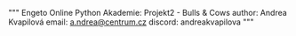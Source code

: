 """
Engeto Online Python Akademie: Projekt2 - Bulls & Cows
author: Andrea Kvapilová
email: a.ndrea@centrum.cz
discord: andreakvapilova
"""
